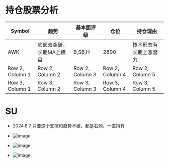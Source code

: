 # 持仓股票分析
| Symbol | 趋势 | 基本面评级 | 仓位 | 持仓理由 |
|----------|----------|----------|----------|----------|
| AWK | 底部双突破，长期MA上横盘 | B,SB,H | 2800 | 技术形态有长期上涨潜力 |
| Row 2, Column 1 | Row 2, Column 2 | Row 2, Column 3 | Row 2, Column 4 | Row 2, Column 5 |
| Row 3, Column 1 | Row 3, Column 2 | Row 3, Column 3 | Row 3, Column 4 | Row 3, Column 5 |
# SU
* 2024.8.7 只要这个支撑和趋势不破，都是右侧，一直持有
* ![image](https://github.com/user-attachments/assets/4bcb28ce-342c-47e9-9549-94002244cd26)



* ![image](https://github.com/user-attachments/assets/c28779cb-1d09-4e03-9a2b-6cca2a0b94ca)
* ![image](https://github.com/user-attachments/assets/39004d6b-6bba-4569-8134-c937c5bca7ce)


